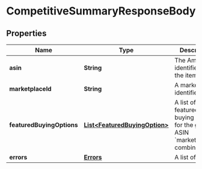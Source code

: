 
# CompetitiveSummaryResponseBody

## Properties
Name | Type | Description | Notes
------------ | ------------- | ------------- | -------------
**asin** | **String** | The Amazon identifier for the item. | 
**marketplaceId** | **String** | A marketplace identifier. | 
**featuredBuyingOptions** | [**List&lt;FeaturedBuyingOption&gt;**](FeaturedBuyingOption.md) | A list of featured buying options for the given ASIN &#x60;marketplaceId&#x60; combination. |  [optional]
**errors** | [**Errors**](Errors.md) | A list of errors |  [optional]



